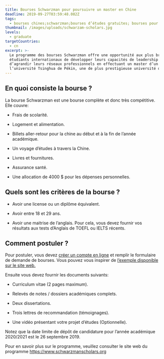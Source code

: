 ```yaml
---
title: Bourses Schwarzman pour poursuivre un master en Chine
deadline: 2019-09-27T03:59:48.082Z
tags:
  - bourses chines;schwarzman;bourses d’études gratuites; bourses pour congolais
thumbnail: /images/uploads/schwarzam-scholars.jpg
levels:
  - graduate
targetCountries:
  - cn
excerpt: >-
  Le programme des bourses Schwarzman offre une opportunité aux plus brillants
  étudiants internationaux de développer leurs capacités de leadership ainsi que
  d’agrandir leurs réseaux professionnels en effectuant un master d’un an à
  l’université Tsinghua de Pékin, une de plus prestigieuse université de Chine.
---
```


## En quoi consiste la bourse ?

La bourse Schwarzman est une bourse complète et donc très compétitive. Elle
couvre:

- Frais de scolarité.

- Logement et alimentation.

- Billets aller-retour pour la chine au début et à la fin de l’année
  académique.

- Un voyage d’études à travers la Chine.

- Livres et fournitures.

- Assurance santé.

- Une allocation de 4000 \$ pour les dépenses personnelles.

## Quels sont les critères de la bourse ?

- Avoir une license ou un diplôme équivalent.

- Avoir entre 18 et 29 ans.

- Avoir une maitrise de l’anglais. Pour cela, vous devez fournir vos résultats
  aux tests d’Anglais de TOEFL ou IELTS récents.

## Comment postuler ?

Pour postuler, vous devez <a
  href="https://www.schwarzmanscholars.org/admissions/application/"
  rel="noopener noreferrer" target="_blank">créer un compte en ligne</a> et
remplir le formulaire de demande de bourses. Vous pouvez vous inspirer de <a
  href="https://www.schwarzmanscholars.org/wp-content/uploads/2019/04/Schwarzman-Scholars-Sample-Application-2019.pdf"
  target="_blank" rel="noopener noreferrer">l’exemple disponible sur le site
web.</a>

Ensuite vous devez fournir les documents suivants:

- Curriculum vitae (2 pages maximum).

- Relevés de notes / dossiers académiques complets.

- Deux dissertations.

- Trois lettres de recommandation (témoignages).

- Une vidéo présentant votre projet d’études (Optionnelle).

Notez que la date limite de dépôt de candidature pour l’année académique
2020/2021 est le 26 septembre 2019.

Pour en savoir plus sur le programme, veuillez consulter le site web du
programme <a href="https://www.schwarzmanscholars.org/about/" target="_blank"
  rel="noopener noreferrer">https://www.schwarzmanscholars.org</a>
